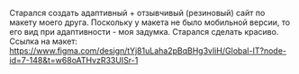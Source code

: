 Старался создать адаптивный + отзывчивый (резиновый) сайт по макету моего друга. 
Поскольку у макета не было мобильной версии, то его вид при адаптивности - моя задумка. Старался сделать красиво. 
Ссылка на макет: https://www.figma.com/design/tYj81uLaha2pBqBHg3vIiH/Global-IT?node-id=7-148&t=w68oATHvzR33UISr-1
